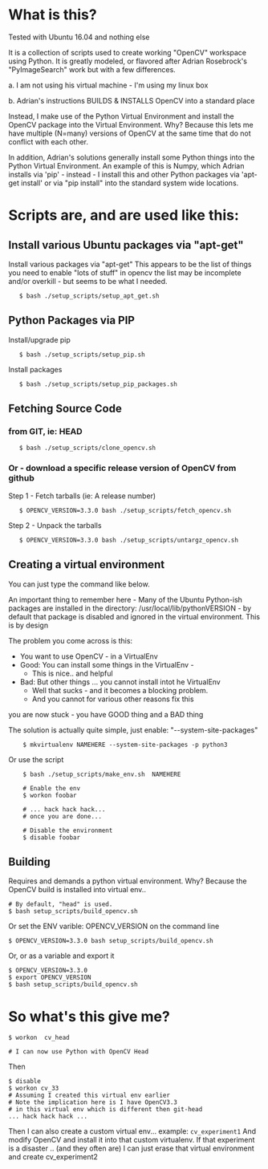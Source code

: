 # What is this?

Tested with Ubuntu 16.04 and nothing else

It is a collection of scripts used to create working "OpenCV"
workspace using Python. It is greatly modeled, or flavored after
Adrian Rosebrock's "PyImageSearch" work but with a few differences.

a. I am not using his virtual machine - I'm using my linux box

b. Adrian's instructions BUILDS & INSTALLS OpenCV into a standard place

Instead, I make use of the Python Virtual Environment and install the
OpenCV package into the Virtual Environment.  Why? Because this lets
me have multiple (N=many) versions of OpenCV at the same time that do
not conflict with each other.

In addition, Adrian's solutions generally install some Python things
into the Python Virtual Environment.  An example of this is Numpy,
which Adrian installs via 'pip' - instead - I install this and other
Python packages via 'apt-get install' or via "pip install" into the
standard system wide locations.


# Scripts are, and are used like this:

## Install various Ubuntu packages via "apt-get"

Install various packages via "apt-get" This appears to be the list of
things you need to enable "lots of stuff" in opencv the list may be
incomplete and/or overkill - but seems to be what I needed.

```
   $ bash ./setup_scripts/setup_apt_get.sh
```

## Python Packages via PIP

Install/upgrade pip
```
   $ bash ./setup_scripts/setup_pip.sh
```

Install packages
```
   $ bash ./setup_scripts/setup_pip_packages.sh
```

## Fetching Source Code
### from GIT, ie: HEAD
```
   $ bash ./setup_scripts/clone_opencv.sh
```	
### Or - download a specific release version of OpenCV from github

Step 1 - Fetch tarballs (ie: A release number)
```
   $ OPENCV_VERSION=3.3.0 bash ./setup_scripts/fetch_opencv.sh
```

Step 2 - Unpack the tarballs
```
   $ OPENCV_VERSION=3.3.0 bash ./setup_scripts/untargz_opencv.sh
```

## Creating a virtual environment
You can just type the command like below.

An important thing to remember here - Many of the Ubuntu Python-ish
packages are installed in the directory:
/usr/local/lib/pythonVERSION - by default that package is disabled and
ignored in the virtual environment.  This is by design

The problem you come across is this:
 
* You want to use OpenCV - in a VirtualEnv
* Good: You can install some things in the VirtualEnv - 
  * This is nice.. and helpful
* Bad: But other things ... you cannot install intot he VirtualEnv
  * Well that sucks - and it becomes a blocking problem.
  * And you cannot for various other reasons fix this
  
you are now stuck - you have GOOD thing and a BAD thing
  
The solution is actually quite simple, just enable: "--system-site-packages"

```
    $ mkvirtualenv NAMEHERE --system-site-packages -p python3
```
Or use the script
```
    $ bash ./setup_scripts/make_env.sh  NAMEHERE
	
    # Enable the env
    $ workon foobar
	
    # ... hack hack hack...
    # once you are done...
	
    # Disable the environment
    $ disable foobar
```
	
## Building
Requires and demands a python virtual environment.
Why?  Because the OpenCV build is installed into virtual env..

```
# By default, "head" is used.
$ bash setup_scripts/build_opencv.sh
```
Or set the ENV varible: OPENCV_VERSION on the command line
```
$ OPENCV_VERSION=3.3.0 bash setup_scripts/build_opencv.sh
```
Or, or as a variable and export it
```
$ OPENCV_VERSION=3.3.0
$ export OPENCV_VERSION
$ bash setup_scripts/build_opencv.sh
```

# So what's this give me?

```
$ workon  cv_head

# I can now use Python with OpenCV Head
```
Then
```
$ disable 
$ workon cv_33
# Assuming I created this virtual env earlier
# Note the implication here is I have OpenCV3.3
# in this virtual env which is different then git-head
... hack hack hack ...
```

Then I can also create a custom virtual env...  example: ```cv_experiment1``` And modify OpenCV and install it into that custom virtualenv. If that experiment is a disaster .. (and they often are) I can just erase that virtual environment and create cv_experiment2








